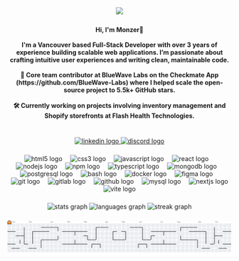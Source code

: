 <div align="center">
  <img height="200" src="https://media.tenor.com/13GycDCcsfQAAAAC/dragon-ball-z-goku.gif"  />
</div>

###

<h4 align="center">Hi, I'm Monzer👋<br><br>I'm a Vancouver based Full-Stack Developer with over 3 years of experience building scalable web applications. I’m passionate about crafting intuitive user experiences and writing clean, maintainable code.<br><br>🚀 Core team contributor at BlueWave Labs on the Checkmate App (https://github.com/BlueWave-Labs) where I helped scale the open-source project to 5.5k+ GitHub stars.<br><br>🛠 Currently working on projects involving inventory management and Shopify storefronts at Flash Health Technologies.</h4>

###

<br clear="both">

<div align="center">
  <a href="https://www.linkedin.com/in/monzermourad/" target="_blank">
    <img src="https://raw.githubusercontent.com/maurodesouza/profile-readme-generator/master/src/assets/icons/social/linkedin/default.svg" width="52" height="40" alt="linkedin logo"  />
  </a>
  <a href="https://discord.com/users/skorps23" target="_blank">
    <img src="https://raw.githubusercontent.com/maurodesouza/profile-readme-generator/master/src/assets/icons/social/discord/default.svg" width="52" height="40" alt="discord logo"  />
  </a>
</div>

###

<div align="center">
  <img src="https://cdn.jsdelivr.net/gh/devicons/devicon/icons/html5/html5-original.svg" height="30" alt="html5 logo"  />
  <img width="10" />
  <img src="https://cdn.jsdelivr.net/gh/devicons/devicon/icons/css3/css3-original.svg" height="30" alt="css3 logo"  />
  <img width="10" />
  <img src="https://cdn.jsdelivr.net/gh/devicons/devicon/icons/javascript/javascript-original.svg" height="30" alt="javascript logo"  />
  <img width="10" />
  <img src="https://cdn.jsdelivr.net/gh/devicons/devicon/icons/react/react-original.svg" height="30" alt="react logo"  />
  <img width="10" />
  <img src="https://cdn.jsdelivr.net/gh/devicons/devicon/icons/nodejs/nodejs-original.svg" height="30" alt="nodejs logo"  />
  <img width="10" />
  <img src="https://cdn.jsdelivr.net/gh/devicons/devicon/icons/npm/npm-original-wordmark.svg" height="30" alt="npm logo"  />
  <img width="10" />
  <img src="https://cdn.jsdelivr.net/gh/devicons/devicon/icons/typescript/typescript-original.svg" height="30" alt="typescript logo"  />
  <img width="10" />
  <img src="https://cdn.jsdelivr.net/gh/devicons/devicon/icons/mongodb/mongodb-original.svg" height="30" alt="mongodb logo"  />
  <img width="10" />
  <img src="https://cdn.jsdelivr.net/gh/devicons/devicon/icons/postgresql/postgresql-original.svg" height="30" alt="postgresql logo"  />
  <img width="10" />
  <img src="https://cdn.jsdelivr.net/gh/devicons/devicon/icons/bash/bash-original.svg" height="30" alt="bash logo"  />
  <img width="10" />
  <img src="https://cdn.jsdelivr.net/gh/devicons/devicon/icons/docker/docker-original.svg" height="30" alt="docker logo"  />
  <img width="10" />
  <img src="https://cdn.jsdelivr.net/gh/devicons/devicon/icons/figma/figma-original.svg" height="30" alt="figma logo"  />
  <img width="10" />
  <img src="https://cdn.jsdelivr.net/gh/devicons/devicon/icons/git/git-original.svg" height="30" alt="git logo"  />
  <img width="10" />
  <img src="https://cdn.jsdelivr.net/gh/devicons/devicon/icons/gitlab/gitlab-original.svg" height="30" alt="gitlab logo"  />
  <img width="10" />
  <img src="https://cdn.jsdelivr.net/gh/devicons/devicon/icons/github/github-original.svg" height="30" alt="github logo"  />
  <img width="10" />
  <img src="https://cdn.jsdelivr.net/gh/devicons/devicon/icons/mysql/mysql-original.svg" height="30" alt="mysql logo"  />
  <img width="10" />
  <img src="https://cdn.jsdelivr.net/gh/devicons/devicon/icons/nextjs/nextjs-original.svg" height="30" alt="nextjs logo"  />
  <img src="https://skillicons.dev/icons?i=vite" height="30" alt="vite logo"  />
</div>


###

<div align="center">
  <img src="https://github-readme-stats.vercel.app/api?username=Skorpios604&hide_title=false&hide_rank=false&show_icons=true&include_all_commits=true&count_private=true&disable_animations=false&theme=midnight-purple&locale=en&hide_border=true&order=1" height="160" alt="stats graph"  />
  <img src="https://github-readme-stats.vercel.app/api/top-langs?username=Skorpios604&locale=en&hide_title=false&layout=compact&card_width=320&langs_count=4&theme=midnight-purple&hide_border=true&order=2" height="160" alt="languages graph"  />
  <img 
  src="https://streak-stats.demolab.com/?user=Skorpios604&theme=midnight-purple&hide_border=true&border_radius=10&date_format=n/j[Y]&mode=daily&locale=en&order=3" 
  height="160" 
  alt="streak graph" 
/>

</div>

###

<picture>
  <source media="(prefers-color-scheme: dark)" srcset="https://raw.githubusercontent.com/Skorpios604/Skorpios604/output/pacman-contribution-graph-dark.svg">
  <source media="(prefers-color-scheme: light)" srcset="https://raw.githubusercontent.com/Skorpios604/Skorpios604/output/pacman-contribution-graph.svg">
  <img alt="pacman contribution graph" src="https://raw.githubusercontent.com/Skorpios604/Skorpios604/output/pacman-contribution-graph.svg">
</picture>

###

